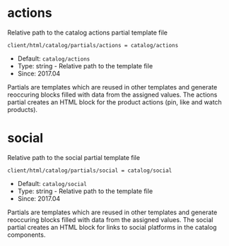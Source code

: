 
# actions

Relative path to the catalog actions partial template file

```
client/html/catalog/partials/actions = catalog/actions
```

* Default: `catalog/actions`
* Type: string - Relative path to the template file
* Since: 2017.04

Partials are templates which are reused in other templates and generate
reoccuring blocks filled with data from the assigned values. The actions
partial creates an HTML block for the product actions (pin, like and watch
products).


# social

Relative path to the social partial template file

```
client/html/catalog/partials/social = catalog/social
```

* Default: `catalog/social`
* Type: string - Relative path to the template file
* Since: 2017.04

Partials are templates which are reused in other templates and generate
reoccuring blocks filled with data from the assigned values. The social
partial creates an HTML block for links to social platforms in the
catalog components.
